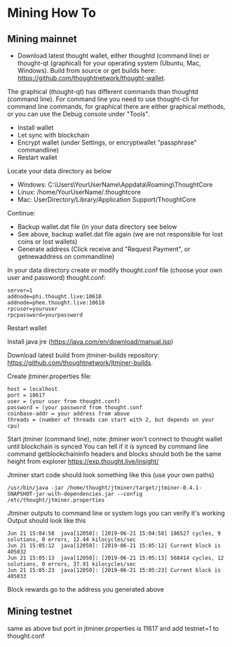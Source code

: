 # Mining How To

## Mining mainnet

* Download latest thought wallet, either thoughtd (command line) or thought-qt (graphical) 
for your operating system (Ubuntu, Mac, Windows). Build from source or get builds here: https://github.com/thoughtnetwork/thought-wallet.

The graphical (thought-qt) has different commands than thoughtd (command line). For command line you need to use
thought-cli for command line commands, for graphical there are either graphical methods, 
or you can use the Debug console under "Tools".

* Install wallet
* Let sync with blockchain
* Encrypt wallet (under Settings, or encryptwallet "passphrase" commandline)
* Restart wallet

Locate your data directory as below
* Windows: C:\Users\YourUserName\Appdata\Roaming\ThoughtCore
* Linux: /home/YourUserName/.thoughtcore
* Mac: UserDirectory/Library/Application Support/ThoughtCore

Continue:
* Backup wallet.dat file (in your data directory see below
* See above, backup wallet.dat file again (we are not responsible for lost coins or lost wallets)
* Generate address (Click receive and "Request Payment", or getnewaddress on commandline)

In your data directory create or modify thought.conf file (choose your own user and password)
thought.conf:

``` 
server=1
addnode=phi.thought.live:10618
addnode=phee.thought.live:10618
rpcuser=youruser
rpcpassword=yourpassword
```

Restart wallet

Install java jre (https://java.com/en/download/manual.jsp)

Download latest build from jtminer-builds repository: https://github.com/thoughtnetwork/jtminer-builds.

Create jtminer.properties file:

```
host = localhost
port = 10617
user = (your user from thought.conf)
password = (your password from thought.conf
coinbase-addr = your address from above
threads = (number of threads can start with 2, but depends on your cpu)
```

Start jtminer (command line), note: jtminer won't connect to thought wallet until blockchain is synced
You can tell if it is synced by command line command getblockchaininfo
headers and blocks should both be the same height from explorer https://exp.thought.live/insight/

Jtminer start code should look something like this (use your own paths)

```
/usr/bin/java -jar /home/thought/jtminer/target/jtminer-0.4.1-SNAPSHOT-jar-with-dependencies.jar --config /etc/thought/jtminer.properties
```

Jtminer outputs to command line or system logs you can verify it's working 
Output should look like this
```
Jun 21 15:04:58  java[12050]: [2019-06-21 15:04:58] 186527 cycles, 9 solutions, 0 errors, 12.44 kilocycles/sec
Jun 21 15:05:12  java[12050]: [2019-06-21 15:05:12] Current block is 405032
Jun 21 15:05:13  java[12050]: [2019-06-21 15:05:13] 568414 cycles, 12 solutions, 0 errors, 37.91 kilocycles/sec
Jun 21 15:05:23  java[12050]: [2019-06-21 15:05:23] Current block is 405033
```

Block rewards go to the address you generated above

## Mining testnet

same as above but port in jtminer.properties is 11617 and add testnet=1 to thought.conf









